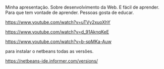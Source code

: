 Minha apresentação.
Sobre desenvolvimento da Web. 
E fácil de aprender.
Para que tem vontade de aprender.
 Pessoas gosta de educar.

 https://www.youtube.com/watch?v=uTVy2xuoXhY

https://www.youtube.com/watch?v=d_91AknqKeE

https://www.youtube.com/watch?v=b-spMKa-Auw

para instalar o netbeans todas as versões.

https://netbeans-ide.informer.com/versions/
